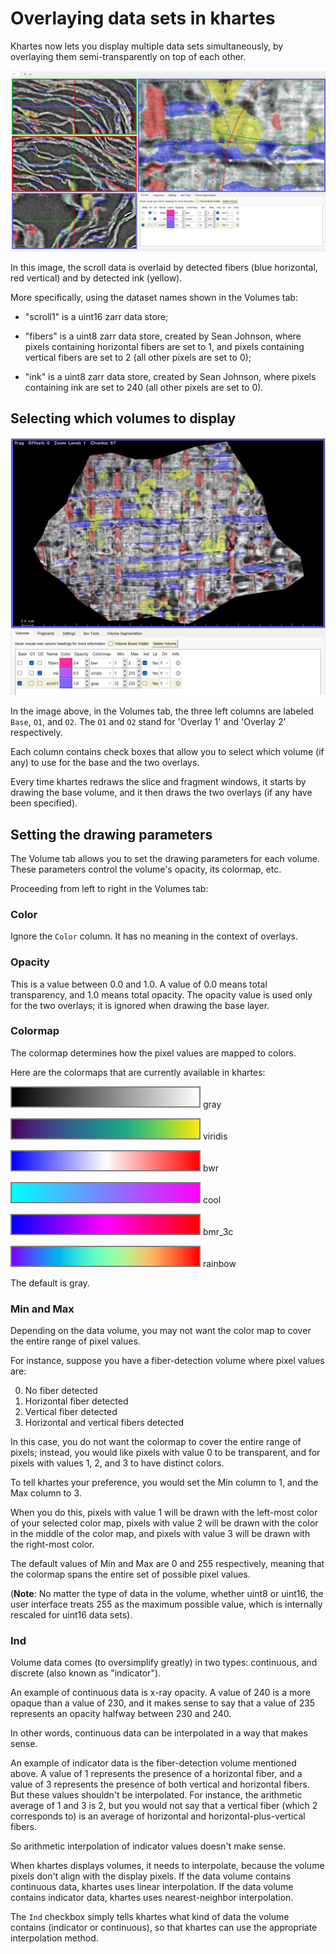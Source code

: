 # Overlaying data sets in khartes

Khartes now lets you display multiple data
sets simultaneously, by overlaying them semi-transparently
on top of each other.

<img src="images/overlay.png" width=600>

In this image, the scroll data is overlaid by detected
fibers (blue horizontal,
red vertical) and by detected ink (yellow).

More specifically, using the dataset names shown in the Volumes tab: 

* "scroll1" is a uint16 zarr data store;

* "fibers" is a uint8 zarr data store, created by Sean Johnson,
where pixels containing horizontal fibers are set to 1, and
pixels containing vertical fibers are set to 2 (all other pixels are
set to 0);

* "ink" is a uint8 zarr data store, created by Sean Johnson,
where pixels containing ink are set to 240 (all other pixels are
set to 0).

## Selecting which volumes to display

<img src="images/overlay_zoomed.png" width=600>

In the image above, in the Volumes tab, the three left columns
are labeled `Base`, `O1`, and `O2`.  The `O1` and `O2` stand for
'Overlay 1' and 'Overlay 2' respectively.

Each column contains check boxes that allow you to select which
volume (if any) to use for the base and the two overlays.

Every time khartes redraws the slice and fragment windows,
it starts by drawing the base
volume, and it then draws the two overlays (if any have been specified). 

## Setting the drawing parameters

The Volume tab allows you to set the drawing parameters
for each volume.  These parameters control the volume's opacity,
its colormap, etc.

Proceeding from left to right in the Volumes tab:

### Color

Ignore the `Color` column.  It has no meaning in the context
of overlays.

### Opacity

This is a value between 0.0 and 1.0.  A
value of 0.0 means total transparency,
and 1.0 means total opacity.  The opacity value is used only for
the two overlays; it is ignored when drawing the base layer.

### Colormap

The colormap determines how the pixel values are mapped to colors.

Here are the colormaps that are currently available in khartes:

<img src="data:image/png;base64,iVBORw0KGgoAAAANSUhEUgAAAzoAAAABCAYAAAAW5NtHAAAAe0lEQVR4nO2WMQ5AIQhDgfvf2b/2DyaKpRpjJweaFwKpuJk1A7n71Fvlecy/IoLm6dXf5sF6tofpH92hHoe9tyMcBnOWk2GuclZnk+GwM0ExGwZzR58qD6pq11V9oipz6NbZZDyn5ZCqT9SOHKr6iyrvBFWfqMo7IeP5ADXkA/4FHr0TAAAAAElFTkSuQmCC" width=300 height=30 style="border: 2px solid grey;"> gray

<img src="data:image/png;base64,iVBORw0KGgoAAAANSUhEUgAAAzoAAAABCAYAAAAW5NtHAAABK0lEQVR4nKWXMYLEIAwDbfO1e8L9/ynHFlucLJDjQCpiayzBUmz8x3+n4eMO64Dlvm5mZtBz5AN0WKdeZoRPEC9yyizMqGwqS6WD9Txg8p41PxMjPE4Y4ie+hphFltlT+ID/XDKLXqqTZzx75jpnbnjSVX+dkzxPcqqerldn26g3mVu+ynmb+ez3uORFluucZeYp6s08KgvhvcxEXd+hudXVZ9NglEfpI+YWOm/yLnqSZ8vE7/2dedFzlb/SgSaEht9D+EfJPHt2+bS2A6bgw/9e8Twj6/5njdLzhNnnHPacv9INnEueqpfqmL/IPEzsGXIt2QzPBrPsz4wZ5Y+z1nkis9AsOrG37tkMcbcWPu1H8JafIf5ejqTxreargx7oUp2oPC9gDTx9o3wAWq+JCVaetygAAAAASUVORK5CYII=" width=300 height=30 style="border: 2px solid grey;"> viridis

<img src="data:image/png;base64,iVBORw0KGgoAAAANSUhEUgAAAzoAAAABCAYAAAAW5NtHAAAAkElEQVR4nO2VSw6AIAxEW7j/kfksaYwSOgyNC1w1gZenzgRUpDUxT0q+OYq5ThHVMefMY558BGP3RzF2P5th8qsdQvpwqncMp9eDOJEOMbNBPOwzISKb2ZqKuXJqfZ9na0zmD85SxtwO/RvrWPUgzq9vQd4Z8bDzjMgG8TA65GWQDu0yqx1iMrt9QJib51GmA2KVAQ9CkS96AAAAAElFTkSuQmCC" width=300 height=30 style="border: 2px solid grey;"> bwr

<img src="data:image/png;base64,iVBORw0KGgoAAAANSUhEUgAAAzoAAAABCAYAAAAW5NtHAAAAo0lEQVR4nO2UwQ6AIAxDC///zcwrjowMKI0HPc3E5lFbVmBm6J5ia7NK8zMBdHMlarw+1LRudpJljmMqNNX/p8jPTHPKJHboxZlko+gd465k/JwydzrEzAbI+bm5ExTZMJiKrg/MFnwXnWuH4zt4qeuRlyzna3tIkg0g2UPF74SEH/oeYjKjbA57l84m8LLDmWZD7B0zmynzUjbDuyAbIOfHcx7uquv/0vwMIwAAAABJRU5ErkJggg==" width=300 height=30 style="border: 2px solid grey;"> cool

<img src="data:image/png;base64,iVBORw0KGgoAAAANSUhEUgAAAzoAAAABCAYAAAAW5NtHAAAAjElEQVR4nO2VQQrAIAwEk/b/T271uhSUuG5CD3oK6DCYLOpmrRmsa7GuYo7TzKG+hcyXr2DwfBWD59WMko9miMlDVu4UzlUP42QypJwN41G/CRWzme254ZfzDurZnpL5g/OBOqs36Ih6GOfoLlE+6oz0TOGsmA3jUWRolWEytMtEM6RkdvPAMGeemUwHEj2CACp2pJUAAAAASUVORK5CYII=" width=300 height=30 style="border: 2px solid grey;"> bmr_3c

<img src="data:image/png;base64,iVBORw0KGgoAAAANSUhEUgAAAzoAAAABCAYAAAAW5NtHAAAA8UlEQVR4nL2RQRbCMAhESfTeXtwEF11IA0OnxKcrCnz+tLaXqIr5zYeaWi5rdm8+CwztBJlLzvjWvxjH9wLD/Ic9ywx4kIW9fbprbtF8Z52xx2W2M9ZpGDWzbm53s9MX3j6jPc9c75WcLXOaWSP8LckMPJ6JZ9C/8oTHM4AnapqRPcY5wWybYXmiPp7nJs8w88wowYCdYwYyp0yc59QHdZnRe4zdT/dmfJfdQzt+Fmez/dQ5SSfhcU7kgf09PmXGt98ss/Bi33to3F+ZAWZM/9cMyjwKmXeZNTOaobvs7ZIzYzadb+I9s29bct7kK04R+QCffX4Pm2a21AAAAABJRU5ErkJggg==" width=300 height=30 style="border: 2px solid grey;"> rainbow

The default is gray.

### Min and Max

Depending on the data volume, you may not want the color map
to cover the entire range of pixel values.

For instance, suppose you have a fiber-detection volume where
pixel values are:

0. No fiber detected
1. Horizontal fiber detected
2. Vertical fiber detected
3. Horizontal and vertical fibers detected

In this case, you do not want the colormap to cover the entire
range of pixels; instead, you would like pixels with value 0
to be transparent, and for pixels with values 1, 2, and 3 to
have distinct colors.

To tell khartes your preference, you would set the Min column to 1,
and the Max column to 3.

When you do this, pixels with value 1 will be drawn with the
left-most color of your selected color map, pixels with value
2 will be drawn with the color in the middle of the color map,
and pixels with value 3 will be drawn with the right-most color.

The default values of Min and Max are 0 and 255 respectively,
meaning that the colormap spans the entire set of possible pixel values.

(**Note**: No matter the type of data in the volume, whether uint8 or
uint16, the user interface treats 255 as the maximum possible value,
which is internally rescaled for uint16 data sets).

### Ind

Volume data comes (to oversimplify greatly) in two types:
continuous, and discrete (also known as "indicator").

An example of continuous data is x-ray opacity.  A value of
240 is a more opaque than a value of 230, and
it makes sense to say that a value of 235 represents
an opacity halfway between 230 and 240.

In other words, continuous data can be interpolated in a way
that makes sense.

An example of indicator data is the fiber-detection volume mentioned
above.  A value of 1 represents the presence of a horizontal
fiber, and a value of 3 represents the presence of both vertical
and horizontal fibers.  But these values shouldn't be interpolated.
For instance, the arithmetic average of 1 and 3 is 2, but you would
not say that a vertical fiber (which 2 corresponds to) is an
average of horizontal and horizontal-plus-vertical fibers.

So arithmetic interpolation of indicator values doesn't make sense.

When khartes displays volumes, it needs to interpolate,
because the volume pixels don't align with the display pixels.
If the data volume contains continuous data, khartes uses linear
interpolation.  If the data volume contains indicator data,
khartes uses nearest-neighbor interpolation.

The `Ind` checkbox simply tells khartes what kind of data the
volume contains (indicator or continuous), so that khartes can
use the appropriate interpolation method.
